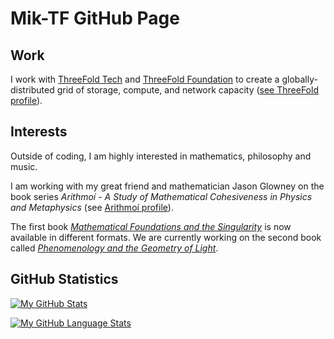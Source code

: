 # Mik-TF GitHub Page

## Work

I work with [ThreeFold Tech](https://github.com/threefoldtech) and [ThreeFold Foundation](https://github.com/threefoldfoundation) to create a globally-distributed grid of storage, compute, and network capacity ([see ThreeFold profile](https://www.threefold.io/people/mik-perreault/)).

## Interests

Outside of coding, I am highly interested in mathematics, philosophy and music. 

I am working with my great friend and mathematician Jason Glowney on the book series _Arithmoí - A Study of Mathematical Cohesiveness in Physics and Metaphysics_ (see [Arithmoí profile](https://arithmoi.org/arithmoi-team)). 

The first book [_Mathematical Foundations and the Singularity_](https://arithmoi.org/mathematical-foundations-and-the-singularity) is now available in different formats.
We are currently working on the second book called [_Phenomenology and the Geometry of Light_](https://arithmoi.org/phenomenology-and-the-geometry-of-light
).

## GitHub Statistics

[![My GitHub Stats](https://github-readme-stats.vercel.app/api/?username=Mik-TF&count_private=true&theme=tokyonight&showicons=true)]()

[![My GitHub Language Stats](https://github-readme-stats.vercel.app/api/top-langs/?username=Mik-TF&langs_count=5&theme=tokyonight)]()

